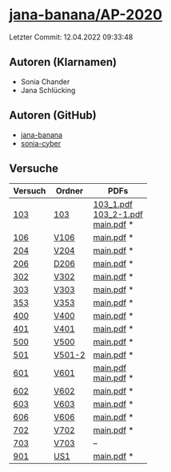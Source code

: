 # [jana-banana/AP-2020](https://github.com/jana-banana/AP-2020)

Letzter Commit: 12.04.2022 09:33:48

## Autoren (Klarnamen)
- Sonia Chander
- Jana Schlücking

## Autoren (GitHub)
- [jana-banana](https://github.com/jana-banana)
- [sonia-cyber](https://github.com/sonia-cyber)

## Versuche

|        Versuch         |                                     Ordner                                      |                                                                                                                                                                                                                          PDFs                                                                                                                                                                                                                          |
|------------------------|---------------------------------------------------------------------------------|--------------------------------------------------------------------------------------------------------------------------------------------------------------------------------------------------------------------------------------------------------------------------------------------------------------------------------------------------------------------------------------------------------------------------------------------------------|
|[103](../../versuch/103)|[103](https://github.com/jana-banana/AP-2020/tree/main/we%20did%20that/103)      |[103_1.pdf](https://docs.google.com/viewer?url=https://raw.githubusercontent.com/jana-banana/AP-2020/main/we%20did%20that/103/103_1.pdf)<br/>[103_2-1.pdf](https://docs.google.com/viewer?url=https://raw.githubusercontent.com/jana-banana/AP-2020/main/we%20did%20that/103/103_2-1.pdf)<br/>[main.pdf](https://docs.google.com/viewer?url=https://raw.githubusercontent.com/NicoWeio/awesome-ap-pdfs/main/jana-banana%E2%88%95AP-2020/103/main.pdf) \*|
|[106](../../versuch/106)|[V106](https://github.com/jana-banana/AP-2020/tree/main/we%20did%20that/V106)    |[main.pdf](https://docs.google.com/viewer?url=https://raw.githubusercontent.com/NicoWeio/awesome-ap-pdfs/main/jana-banana%E2%88%95AP-2020/106/main.pdf) \*                                                                                                                                                                                                                                                                                              |
|[204](../../versuch/204)|[V204](https://github.com/jana-banana/AP-2020/tree/main/we%20did%20that/V204)    |[main.pdf](https://docs.google.com/viewer?url=https://raw.githubusercontent.com/NicoWeio/awesome-ap-pdfs/main/jana-banana%E2%88%95AP-2020/204/main.pdf) \*                                                                                                                                                                                                                                                                                              |
|[206](../../versuch/206)|[D206](https://github.com/jana-banana/AP-2020/tree/main/we%20did%20that/D206)    |[main.pdf](https://docs.google.com/viewer?url=https://raw.githubusercontent.com/NicoWeio/awesome-ap-pdfs/main/jana-banana%E2%88%95AP-2020/206/main.pdf) \*                                                                                                                                                                                                                                                                                              |
|[302](../../versuch/302)|[V302](https://github.com/jana-banana/AP-2020/tree/main/we%20did%20that/V302)    |[main.pdf](https://docs.google.com/viewer?url=https://raw.githubusercontent.com/NicoWeio/awesome-ap-pdfs/main/jana-banana%E2%88%95AP-2020/302/main.pdf) \*                                                                                                                                                                                                                                                                                              |
|[303](../../versuch/303)|[V303](https://github.com/jana-banana/AP-2020/tree/main/we%20did%20that/V303)    |[main.pdf](https://docs.google.com/viewer?url=https://raw.githubusercontent.com/NicoWeio/awesome-ap-pdfs/main/jana-banana%E2%88%95AP-2020/303/main.pdf) \*                                                                                                                                                                                                                                                                                              |
|[353](../../versuch/353)|[V353](https://github.com/jana-banana/AP-2020/tree/main/we%20did%20that/V353)    |[main.pdf](https://docs.google.com/viewer?url=https://raw.githubusercontent.com/NicoWeio/awesome-ap-pdfs/main/jana-banana%E2%88%95AP-2020/353/main.pdf) \*                                                                                                                                                                                                                                                                                              |
|[400](../../versuch/400)|[V400](https://github.com/jana-banana/AP-2020/tree/main/we%20did%20that/V400)    |[main.pdf](https://docs.google.com/viewer?url=https://raw.githubusercontent.com/NicoWeio/awesome-ap-pdfs/main/jana-banana%E2%88%95AP-2020/400/main.pdf) \*                                                                                                                                                                                                                                                                                              |
|[401](../../versuch/401)|[V401](https://github.com/jana-banana/AP-2020/tree/main/we%20did%20that/V401)    |[main.pdf](https://docs.google.com/viewer?url=https://raw.githubusercontent.com/NicoWeio/awesome-ap-pdfs/main/jana-banana%E2%88%95AP-2020/401/main.pdf) \*                                                                                                                                                                                                                                                                                              |
|[500](../../versuch/500)|[V500](https://github.com/jana-banana/AP-2020/tree/main/we%20did%20that/V500)    |[main.pdf](https://docs.google.com/viewer?url=https://raw.githubusercontent.com/NicoWeio/awesome-ap-pdfs/main/jana-banana%E2%88%95AP-2020/500/main.pdf) \*                                                                                                                                                                                                                                                                                              |
|[501](../../versuch/501)|[V501-2](https://github.com/jana-banana/AP-2020/tree/main/we%20did%20that/V501-2)|[main.pdf](https://docs.google.com/viewer?url=https://raw.githubusercontent.com/NicoWeio/awesome-ap-pdfs/main/jana-banana%E2%88%95AP-2020/501/main.pdf) \*                                                                                                                                                                                                                                                                                              |
|[601](../../versuch/601)|[V601](https://github.com/jana-banana/AP-2020/tree/main/we%20did%20that/V601)    |[main.pdf](https://docs.google.com/viewer?url=https://raw.githubusercontent.com/jana-banana/AP-2020/main/we%20did%20that/V601/build/main.pdf)<br/>[main.pdf](https://docs.google.com/viewer?url=https://raw.githubusercontent.com/NicoWeio/awesome-ap-pdfs/main/jana-banana%E2%88%95AP-2020/601/main.pdf) \*                                                                                                                                            |
|[602](../../versuch/602)|[V602](https://github.com/jana-banana/AP-2020/tree/main/we%20did%20that/V602)    |[main.pdf](https://docs.google.com/viewer?url=https://raw.githubusercontent.com/NicoWeio/awesome-ap-pdfs/main/jana-banana%E2%88%95AP-2020/602/main.pdf) \*                                                                                                                                                                                                                                                                                              |
|[603](../../versuch/603)|[V603](https://github.com/jana-banana/AP-2020/tree/main/we%20did%20that/V603)    |[main.pdf](https://docs.google.com/viewer?url=https://raw.githubusercontent.com/NicoWeio/awesome-ap-pdfs/main/jana-banana%E2%88%95AP-2020/603/main.pdf) \*                                                                                                                                                                                                                                                                                              |
|[606](../../versuch/606)|[V606](https://github.com/jana-banana/AP-2020/tree/main/we%20did%20that/V606)    |[main.pdf](https://docs.google.com/viewer?url=https://raw.githubusercontent.com/NicoWeio/awesome-ap-pdfs/main/jana-banana%E2%88%95AP-2020/606/main.pdf) \*                                                                                                                                                                                                                                                                                              |
|[702](../../versuch/702)|[V702](https://github.com/jana-banana/AP-2020/tree/main/we%20did%20that/V702)    |[main.pdf](https://docs.google.com/viewer?url=https://raw.githubusercontent.com/NicoWeio/awesome-ap-pdfs/main/jana-banana%E2%88%95AP-2020/702/main.pdf) \*                                                                                                                                                                                                                                                                                              |
|[703](../../versuch/703)|[V703](https://github.com/jana-banana/AP-2020/tree/main/we%20did%20that/V703)    |–                                                                                                                                                                                                                                                                                                                                                                                                                                                       |
|[901](../../versuch/901)|[US1](https://github.com/jana-banana/AP-2020/tree/main/we%20did%20that/US1)      |[main.pdf](https://docs.google.com/viewer?url=https://raw.githubusercontent.com/NicoWeio/awesome-ap-pdfs/main/jana-banana%E2%88%95AP-2020/901/main.pdf) \*                                                                                                                                                                                                                                                                                              |
